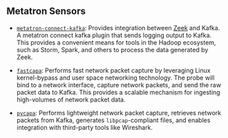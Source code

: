 Metatron Sensors
--------------

  * [`metatron-connect-kafka`](https://github.com/metatroncyberwarfare/metatron-connect-kafka): Provides integration between [Zeek](https://zeek.org/) and Kafka. A metatron connect kafka plugin that sends logging output to Kafka.  This provides a convenient means for tools in the Hadoop ecosystem, such as Storm, Spark, and others to process the data generated by Zeek.

  * [`fastcapa`](fastcapa/): Performs fast network packet capture by leveraging Linux kernel-bypass and user space networking technology.  The probe will bind to a network interface, capture network packets, and send the raw packet data to Kafka.  This provides a scalable mechanism for ingesting high-volumes of network packet data.

  * [`pycapa`](pycapa/): Performs lightweight network packet capture, retrieves network packets from Kafka, generates `libpcap`-compliant files, and enables integration with third-party tools like Wireshark.
